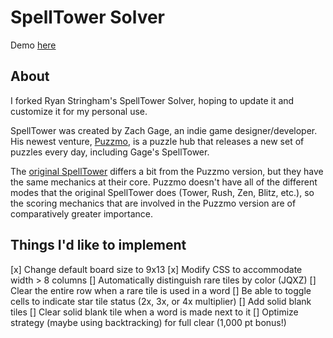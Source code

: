 SpellTower Solver
==================

Demo <a href="http://stringham.me/solver">here</a>


About
-------------------
I forked Ryan Stringham's SpellTower Solver, hoping to update it and customize it for my personal use.

SpellTower was created by Zach Gage, an indie game designer/developer. His newest venture, [Puzzmo](https://launch.puzzmo.com), is a puzzle hub that releases a new set of puzzles every day, including Gage's SpellTower.

The [original SpellTower](http://www.spelltower.com) differs a bit from the Puzzmo version, but they have the same mechanics at their core. Puzzmo doesn't have all of the different modes that the original SpellTower does (Tower, Rush, Zen, Blitz, etc.), so the scoring mechanics that are involved in the Puzzmo version are of comparatively greater importance.


Things I'd like to implement
-------------------
[x] Change default board size to 9x13
[x] Modify CSS to accommodate width > 8 columns
[] Automatically distinguish rare tiles by color (JQXZ)
[] Clear the entire row when a rare tile is used in a word
[] Be able to toggle cells to indicate star tile status (2x, 3x, or 4x multiplier)
[] Add solid blank tiles
[] Clear solid blank tile when a word is made next to it
[] Optimize strategy (maybe using backtracking) for full clear (1,000 pt bonus!)
